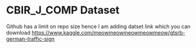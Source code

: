 # CBIR_J_COMP Dataset
 Github has a limit on repo size hence I am adding  datset link which you can download
 https://www.kaggle.com/meowmeowmeowmeowmeow/gtsrb-german-traffic-sign
 

